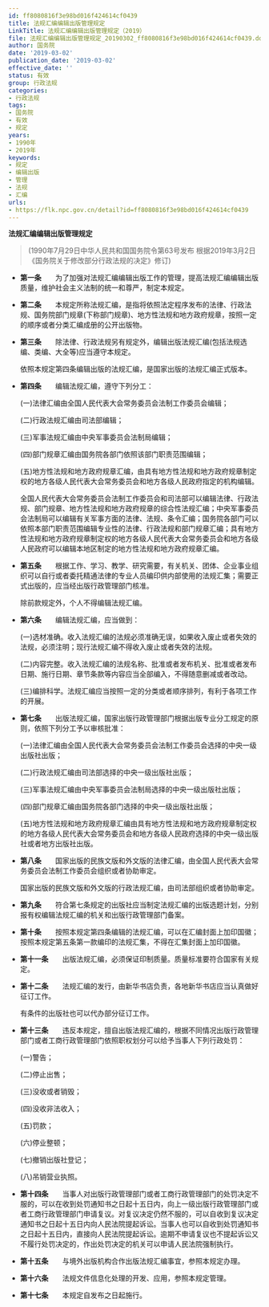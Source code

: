 ```yaml
---
id: ff8080816f3e98bd016f424614cf0439
title: 法规汇编编辑出版管理规定
LinkTitle: 法规汇编编辑出版管理规定（2019）
file: 法规汇编编辑出版管理规定_20190302_ff8080816f3e98bd016f424614cf0439.docx
author: 国务院
date: '2019-03-02'
publication_date: '2019-03-02'
effective_date: ''
status: 有效
group: 行政法规
categories:
- 行政法规
tags:
- 国务院
- 有效
- 规定
years:
- 1990年
- 2019年
keywords:
- 规定
- 编辑出版
- 管理
- 法规
- 汇编
urls:
- https://flk.npc.gov.cn/detail?id=ff8080816f3e98bd016f424614cf0439
---
```


**法规汇编编辑出版管理规定**

> (1990年7月29日中华人民共和国国务院令第63号发布 根据2019年3月2日《国务院关于修改部分行政法规的决定》修订)

- **第一条**　　为了加强对法规汇编编辑出版工作的管理，提高法规汇编编辑出版质量，维护社会主义法制的统一和尊严，制定本规定。

- **第二条**　　本规定所称法规汇编，是指将依照法定程序发布的法律、行政法规、国务院部门规章(下称部门规章)、地方性法规和地方政府规章，按照一定的顺序或者分类汇编成册的公开出版物。

- **第三条**　　除法律、行政法规另有规定外，编辑出版法规汇编(包括法规选编、类编、大全等)应当遵守本规定。

  依照本规定第四条编辑出版的法规汇编，是国家出版的法规汇编正式版本。

- **第四条**　　编辑法规汇编，遵守下列分工：

  (一)法律汇编由全国人民代表大会常务委员会法制工作委员会编辑；

  (二)行政法规汇编由司法部编辑；

  (三)军事法规汇编由中央军事委员会法制局编辑；

  (四)部门规章汇编由国务院各部门依照该部门职责范围编辑；

  (五)地方性法规和地方政府规章汇编，由具有地方性法规和地方政府规章制定权的地方各级人民代表大会常务委员会和地方各级人民政府指定的机构编辑。

  全国人民代表大会常务委员会法制工作委员会和司法部可以编辑法律、行政法规、部门规章、地方性法规和地方政府规章的综合性法规汇编；中央军事委员会法制局可以编辑有关军事方面的法律、法规、条令汇编；国务院各部门可以依照本部门职责范围编辑专业性的法律、行政法规和部门规章汇编；具有地方性法规和地方政府规章制定权的地方各级人民代表大会常务委员会和地方各级人民政府可以编辑本地区制定的地方性法规和地方政府规章汇编。

- **第五条**　　根据工作、学习、教学、研究需要，有关机关、团体、企业事业组织可以自行或者委托精通法律的专业人员编印供内部使用的法规汇集；需要正式出版的，应当经出版行政管理部门核准。

  除前款规定外，个人不得编辑法规汇编。

- **第六条**　　编辑法规汇编，应当做到：

  (一)选材准确。收入法规汇编的法规必须准确无误，如果收入废止或者失效的法规，必须注明；现行法规汇编不得收入废止或者失效的法规。

  (二)内容完整。收入法规汇编的法规名称、批准或者发布机关、批准或者发布日期、施行日期、章节条款等内容应当全部编入，不得随意删减或者改动。

  (三)编排科学。法规汇编应当按照一定的分类或者顺序排列，有利于各项工作的开展。

- **第七条**　　出版法规汇编，国家出版行政管理部门根据出版专业分工规定的原则，依照下列分工予以审核批准：

  (一)法律汇编由全国人民代表大会常务委员会法制工作委员会选择的中央一级出版社出版；

  (二)行政法规汇编由司法部选择的中央一级出版社出版；

  (三)军事法规汇编由中央军事委员会法制局选择的中央一级出版社出版；

  (四)部门规章汇编由国务院各部门选择的中央一级出版社出版；

  (五)地方性法规和地方政府规章汇编由具有地方性法规和地方政府规章制定权的地方各级人民代表大会常务委员会和地方各级人民政府选择的中央一级出版社或者地方出版社出版。

- **第八条**　　国家出版的民族文版和外文版的法律汇编，由全国人民代表大会常务委员会法制工作委员会组织或者协助审定。

  国家出版的民族文版和外文版的行政法规汇编，由司法部组织或者协助审定。

- **第九条**　　符合第七条规定的出版社应当制定法规汇编的出版选题计划，分别报有权编辑法规汇编的机关和出版行政管理部门备案。

- **第十条**　　按照本规定第四条编辑的法规汇编，可以在汇编封面上加印国徽；按照本规定第五条第一款编印的法规汇集，不得在汇集封面上加印国徽。

- **第十一条**　　出版法规汇编，必须保证印制质量。质量标准要符合国家有关规定。

- **第十二条**　　法规汇编的发行，由新华书店负责，各地新华书店应当认真做好征订工作。

  有条件的出版社也可以代办部分征订工作。

- **第十三条**　　违反本规定，擅自出版法规汇编的，根据不同情况出版行政管理部门或者工商行政管理部门依照职权划分可以给予当事人下列行政处罚：

  (一)警告；

  (二)停止出售；

  (三)没收或者销毁；

  (四)没收非法收入；

  (五)罚款；

  (六)停业整顿；

  (七)撤销出版社登记；

  (八)吊销营业执照。

- **第十四条**　　当事人对出版行政管理部门或者工商行政管理部门的处罚决定不服的，可以在收到处罚通知书之日起十五日内，向上一级出版行政管理部门或者工商行政管理部门申请复议。对复议决定仍然不服的，可以自收到复议决定通知书之日起十五日内向人民法院提起诉讼。当事人也可以自收到处罚通知书之日起十五日内，直接向人民法院提起诉讼。逾期不申请复议也不提起诉讼又不履行处罚决定的，作出处罚决定的机关可以申请人民法院强制执行。

- **第十五条**　　与境外出版机构合作出版法规汇编事宜，参照本规定办理。

- **第十六条**　　法规文件信息化处理的开发、应用，参照本规定管理。

- **第十七条**　　本规定自发布之日起施行。
